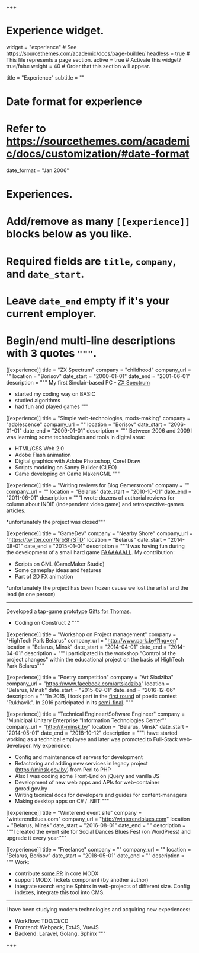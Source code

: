 +++
# Experience widget.
widget = "experience"  # See https://sourcethemes.com/academic/docs/page-builder/
headless = true  # This file represents a page section.
active = true  # Activate this widget? true/false
weight = 40  # Order that this section will appear.

title = "Experience"
subtitle = ""

# Date format for experience
#   Refer to https://sourcethemes.com/academic/docs/customization/#date-format
date_format = "Jan 2006"

# Experiences.
#   Add/remove as many `[[experience]]` blocks below as you like.
#   Required fields are `title`, `company`, and `date_start`.
#   Leave `date_end` empty if it's your current employer.
#   Begin/end multi-line descriptions with 3 quotes `"""`.
[[experience]]
  title = "ZX Spectrum"
  company = "childhood"
  company_url = ""
  location = "Borisov"
  date_start = "2000-01-01"
  date_end = "2001-06-01"
  description = """
  My first Sinclair-based PC - [ZX Spectrum](https://en.wikipedia.org/wiki/ZX_Spectrum)

  * started my coding way on BASIC
  * studied algorithms
  * had fun and played games
  """

[[experience]]
  title = "Simple web-technologies, mods-making"
  company = "adolescence"
  company_url = ""
  location = "Borisov"
  date_start = "2006-01-01"
  date_end = "2009-01-01"
  description = """
  Between 2006 and 2009 I was learning some technologies and tools in digital area:

  * HTML/CSS Web 2.0
  * Adobe Flash animation
  * Digital graphics with Adobe Photoshop, Corel Draw
  * Scripts modding on Sanny Builder (CLEO)
  * Game developing on Game Maker/GML
  """

[[experience]]
  title = "Writing reviews for Blog Gamersroom"
  company = ""
  company_url = ""
  location = "Belarus"
  date_start = "2010-10-01"
  date_end = "2011-06-01"
  description = """I wrote dozens of authorial reviews for column about INDIE (independent video game) and retrospective-games articles.
  
  *unfortunately the project was closed"""

[[experience]]
  title = "GameDev"
  company = "Nearby Shore"
  company_url = "https://twitter.com/NrbShrSTD"
  location = "Belarus"
  date_start = "2014-08-01"
  date_end = "2015-01-01"
  description = """I was having fun during the development of a small hard game [FAAAAAALL](https://gamejolt.com/games/faaaaaall/36355). My contribution:
  
  * Scripts on GML (GameMaker Studio)
  * Some gameplay ideas and features
  * Part of 2D FX animation
  

  *unfortunately the project has been frozen cause we lost the artist and the lead (in one person)

  ---

  Developed a tap-game prototype [Gifts for Thomas](/showcase/giftsforthomas/).

  * Coding on Construct 2
  """

[[experience]]
  title = "Workshop on Project management"
  company = "HighTech Park Belarus"
  company_url = "http://www.park.by/?lng=en"
  location = "Belarus, Minsk"
  date_start = "2014-04-01"
  date_end = "2014-04-01"
  description = """I participated in the workshop "Control of the project changes" within the educational project on the basis of HighTech Park Belarus"""

[[experience]]
  title = "Poetry competition"
  company = "Art Siadziba"
  company_url = "https://www.facebook.com/artsiadziba"
  location = "Belarus, Minsk"
  date_start = "2015-09-01"
  date_end = "2016-12-06"
  description = """In 2015, I took part in the [first round](https://vk.com/wall-99303713_126) of poetic contest \"Rukhavik\". In 2016 participated in its [semi-final](https://vk.com/wall-99303713_1881). """

[[experience]]
  title = "Technical Engineer/Software Engineer"
  company = "Municipal Unitary Enterprise \"Information Technologies Center\""
  company_url = "http://it-minsk.by"
  location = "Belarus, Minsk"
  date_start = "2014-05-01"
  date_end = "2018-10-12"
  description = """I have started working as a technical employee and later was promoted to Full-Stack web-developer. My experience:

  * Config and maintenance of servers for development
  * Refactoring and adding new services in legacy project (https://minsk.gov.by) from Perl to PHP
  * Also I was coding some Front-End on jQuery and vanilla JS
  * Development of new web apps and APIs for web-container gorod.gov.by
  * Writing tecnical docs for developers and guides for content-managers
  * Making desktop apps on C# / .NET
  """

[[experience]]
  title = "Winterend event site"
  company = "winterendblues.com"
  company_url = "http://winterendblues.com"
  location = "Belarus, Minsk"
  date_start = "2016-08-01"
  date_end = ""
  description = """I created the event site for Social Dances Blues Fest (on WordPress) and upgrade it every year."""

[[experience]]
  title = "Freelance"
  company = ""
  company_url = ""
  location = "Belarus, Borisov"
  date_start = "2018-05-01"
  date_end = ""
  description = """ 
  Work:

  * contribute [some PR](https://github.com/modxcms/revolution/pulls?q=is%3Apr+author%3Atolanych+is%3Aclosed) in core MODX
  * support MODX Tickets component (by another author)
  * integrate search engine Sphinx in web-projects of different size. Сonfig indexes, integrate this tool into CMS.

  ---

  I have been studying modern technologies and acquiring new experiences:

  * Workflow: TDD/CI/CD
  * Frontend: Webpack, ExtJS, VueJS
  * Backend: Laravel, Golang, Sphinx
  """


+++
